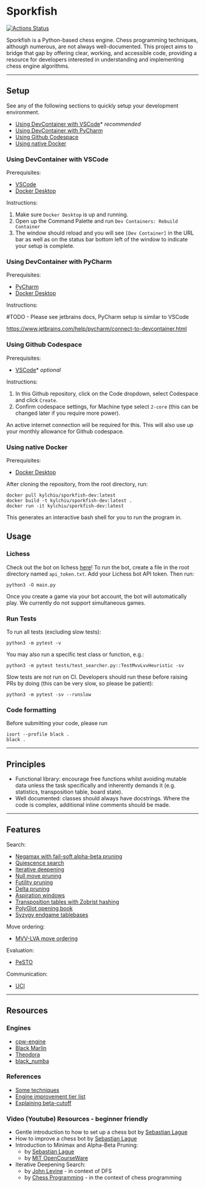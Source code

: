 # Sporkfish

[![Actions Status](https://github.com/KYLChiu/sporkfish/workflows/Prod/badge.svg)](https://github.com/KYLChiu/sporkfish/actions)

Sporkfish is a Python-based chess engine. Chess programming techniques, although numerous, are not always well-documented. This project aims to bridge that gap by offering clear, working, and accessible code, providing a resource for developers interested in understanding and implementing chess engine algorithms.

- - - -

## Setup

See any of the following sections to quickly setup your development environment.
- [Using DevContainer with VSCode](#using-devcontainer-with-vscode)* *recommended*
- [Using DevContainer with PyCharm](#using-devcontainer-with-pycharm)
- [Using Github Codespace](#using-github-codespace)
- [Using native Docker](#using-native-docker)

### Using DevContainer with VSCode

Prerequisites:
- [VSCode](https://code.visualstudio.com/download)
- [Docker Desktop](https://www.docker.com/products/docker-desktop/)

Instructions:
1. Make sure `Docker Desktop` is up and running.
2. Open up the Command Palette and run `Dev Containers: Rebuild Container`
3. The window should reload and you will see `[Dev Container]` in the URL bar as well as on the status bar bottom left of the window to indicate your setup is complete.

### Using DevContainer with PyCharm

Prerequisites:
- [PyCharm](https://www.jetbrains.com/pycharm/download/)
- [Docker Desktop](https://www.docker.com/products/docker-desktop/)

Instructions:

#TODO - Please see jetbrains docs, PyCharm setup is similar to VSCode

https://www.jetbrains.com/help/pycharm/connect-to-devcontainer.html

### Using Github Codespace

Prerequisites:
- [VSCode](https://code.visualstudio.com/download)* *optional*

Instructions:
1. In this Github repository, click on the Code dropdown, select Codespace and click `Create`.
2. Confirm codespace settings, for Machine type select `2-core` (this can be changed later if you require more power).

An active internet connection will be required for this. This will also use up your monthly allowance for Github codespace.

### Using native Docker

Prerequisites:
- [Docker Desktop](https://www.docker.com/products/docker-desktop/)

After cloning the repository, from the root directory, run:

```
docker pull kylchiu/sporkfish-dev:latest
docker build -t kylchiu/sporkfish-dev:latest .
docker run -it kylchiu/sporkfish-dev:latest
```

This generates an interactive bash shell for you to run the program in.

## Usage

### Lichess

Check out the bot on lichess [here](https://lichess.org/@/Sporkfish)! To run the bot, create a file in the root directory named `api_token.txt`. Add your Lichess bot API token. Then run:

```
python3 -O main.py
```

Once you create a game via your bot account, the bot will automatically play. We currently do not support simultaneous games.

### Run Tests

To run all tests (excluding slow tests):

```
python3 -m pytest -v
```

You may also run a specific test class or function, e.g.:

```
python3 -m pytest tests/test_searcher.py::TestMvvLvvHeuristic -sv
```

Slow tests are not run on CI. Developers should run these before raising PRs by doing (this can be very slow, so please be patient):

```
python3 -m pytest -sv --runslow
```

### Code formatting

Before submitting your code, please run

```
isort --profile black .
black .
```

- - - -

## Principles

* Functional library: encourage free functions whilst avoiding mutable data unless the task specifically and inherently demands it (e.g. statistics, transposition table, board state).
* Well documented: classes should always have docstrings. Where the code is complex, additional inline comments should be made.

- - - -

## Features

Search:

* [Negamax with fail-soft alpha-beta pruning](https://www.cs.cornell.edu/courses/cs312/2002sp/lectures/rec21.htm)
* [Quiescence search](https://www.chessprogramming.org/Quiescence_Search)
* [Iterative deepening](https://www.chessprogramming.org/Iterative_Deepening)
* [Null move pruning](https://www.chessprogramming.org/Null_Move_Pruning)
* [Futility pruning](https://www.chessprogramming.org/Futility_Pruning)
* [Delta pruning](https://www.chessprogramming.org/Delta_Pruning)
* [Aspiration windows](https://www.chessprogramming.org/Aspiration_Windows)
* [Transposition tables with Zobrist hashing](https://mediocrechess.blogspot.com/2007/01/guide-transposition-tables.html)
* [PolyGlot opening book](https://python-chess.readthedocs.io/en/latest/polyglot.html)
* [Syzygy endgame tablebases](https://python-chess.readthedocs.io/en/latest/syzygy.html#chess.syzygy.Tablebase)

Move ordering:

* [MVV-LVA move ordering](https://www.chessprogramming.org/Move_Ordering)

Evaluation:

* [PeSTO](https://www.chessprogramming.org/PeSTO%27s_Evaluation_Function)

Communication:

* [UCI](https://www.chessprogramming.org/UCI)

- - - -

## Resources

### Engines

* [cpw-engine](https://github.com/nescitus/cpw-engine)
* [Black Marlin](https://github.com/jnlt3/blackmarlin?tab=readme-ov-file#efficiently-updatable-neural-networks)
* [Theodora](https://github.com/yigitkucuk/Theodora/blob/main/main.py)
* [black_numba](https://github.com/Avo-k/black_numba)

### References

* [Some techniques](https://stackoverflow.com/questions/16500739/chess-high-branching-factor/16642804#16642804)
* [Engine improvement tier list](https://www.reddit.com/r/ComputerChess/comments/yln9ef/comparative_advantage_of_engine_improvements/)
* [Explaining beta-cutoff](https://stackoverflow.com/questions/2533219/alpha-beta-cutoff)

### Video (Youtube) Resources - beginner friendly

* Gentle introduction to how to set up a chess bot by [Sebastian Lague](https://www.youtube.com/watch?v=U4ogK0MIzqk)
* How to improve a chess bot by [Sebastian Lague](https://www.youtube.com/watch?v=_vqlIPDR2TU)
* Introduction to Minimax and Alpha-Beta Pruning:
  * by [Sebastian Lague](https://www.youtube.com/watch?v=l-hh51ncgDI)
  * by [MIT OpenCourseWare](https://www.youtube.com/watch?v=STjW3eH0Cik)
* Iterative Deepening Search:
  * by [John Levine](https://www.youtube.com/watch?v=Y85ECk_H3h4) - in context of DFS
  * by [Chess Programming](https://www.youtube.com/watch?v=awZxXMJ-h0Y) - in the context of chess programming
